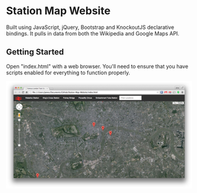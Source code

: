 # Station Map Website
Built using JavaScript, jQuery, Bootstrap and KnockoutJS declarative bindings. It pulls in data from both the Wikipedia and Google Maps API.


## Getting Started
Open "index.html" with a web browser. You'll need to ensure that you have scripts enabled for everything to function properly.


![Screenshot](screenshot.png)
